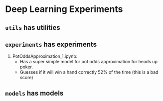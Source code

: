# Deep Learning Experiments

## `utils` has utilities

## `experiments` has experiments
1. PotOddsApproximation_1.ipynb: 
    - Has a super simple model for pot odds approximation for heads up poker.
    - Guesses if it will win a hand correctly 52% of the time (this is a bad score)

## `models` has models


